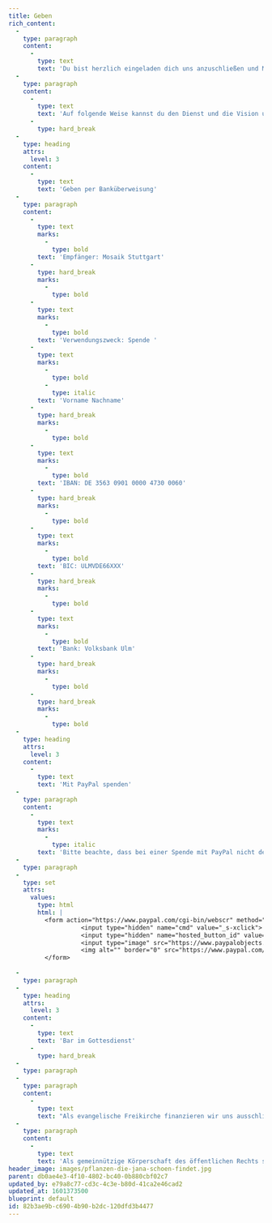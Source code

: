 ```yaml
---
title: Geben
rich_content:
  -
    type: paragraph
    content:
      -
        type: text
        text: 'Du bist herzlich eingeladen dich uns anzuschließen und Menschen mit der lebenserneuernden Message von Jesus bekannt zu machen! Gottes Sehnsucht ist es, Menschen in ihre Bestimmung und in seine Gegenwart zu führen. Durch deine Großzügigkeit befähigst du uns diesem Ziel in Stuttgart und weit darüber hinaus immer näherzukommen. Wir verpflichten uns dazu, ein fruchtbarer Boden für deine Großzügigkeit zu sein.'
  -
    type: paragraph
    content:
      -
        type: text
        text: 'Auf folgende Weise kannst du den Dienst und die Vision unserer Gemeinde unterstützen:'
      -
        type: hard_break
  -
    type: heading
    attrs:
      level: 3
    content:
      -
        type: text
        text: 'Geben per Banküberweisung'
  -
    type: paragraph
    content:
      -
        type: text
        marks:
          -
            type: bold
        text: 'Empfänger: Mosaik Stuttgart'
      -
        type: hard_break
        marks:
          -
            type: bold
      -
        type: text
        marks:
          -
            type: bold
        text: 'Verwendungszweck: Spende '
      -
        type: text
        marks:
          -
            type: bold
          -
            type: italic
        text: 'Vorname Nachname'
      -
        type: hard_break
        marks:
          -
            type: bold
      -
        type: text
        marks:
          -
            type: bold
        text: 'IBAN: DE 3563 0901 0000 4730 0060'
      -
        type: hard_break
        marks:
          -
            type: bold
      -
        type: text
        marks:
          -
            type: bold
        text: 'BIC: ULMVDE66XXX'
      -
        type: hard_break
        marks:
          -
            type: bold
      -
        type: text
        marks:
          -
            type: bold
        text: 'Bank: Volksbank Ulm'
      -
        type: hard_break
        marks:
          -
            type: bold
      -
        type: hard_break
        marks:
          -
            type: bold
  -
    type: heading
    attrs:
      level: 3
    content:
      -
        type: text
        text: 'Mit PayPal spenden'
  -
    type: paragraph
    content:
      -
        type: text
        marks:
          -
            type: italic
        text: 'Bitte beachte, dass bei einer Spende mit PayPal nicht der gesamte gespendete Betrag bei uns gutgeschrieben wird. PayPal erhebt für Spenden Gebühren von 1,2% + 0,35 €. Bestätigt werden kann nur der tatsächlich bei uns eingegangene Betrag.'
  -
    type: paragraph
  -
    type: set
    attrs:
      values:
        type: html
        html: |
          <form action="https://www.paypal.com/cgi-bin/webscr" method="post" target="top">
                    <input type="hidden" name="cmd" value="_s-xclick">
                    <input type="hidden" name="hosted_button_id" value="QXTEA2WR2T76J">
                    <input type="image" src="https://www.paypalobjects.com/de_DE/DE/i/btn/btn_donate_LG.gif" border="0" name="submit" title="PayPal - The safer, easier way to pay online!" alt="Spenden mit dem PayPal-Button">
                    <img alt="" border="0" src="https://www.paypal.com/de_DE/i/scr/pixel.gif" width="1" height="1">
          </form>
          
  -
    type: paragraph
  -
    type: heading
    attrs:
      level: 3
    content:
      -
        type: text
        text: 'Bar im Gottesdienst'
      -
        type: hard_break
  -
    type: paragraph
  -
    type: paragraph
    content:
      -
        type: text
        text: "Als evangelische Freikirche finanzieren wir uns ausschließlich durch Spenden. Dabei orientieren wir uns an dem biblischen Prinzip des Zehnten. Die Bibel zeigt uns, dass wir Gott u. a. dadurch ehren, dass wir regelmäßig zehn Prozent unseres Einkommens in seine Kirche geben. Darüber hinaus gibt es die Möglichkeit, für bestimmte Projekte und Bereiche zu geben.\_"
  -
    type: paragraph
    content:
      -
        type: text
        text: 'Als gemeinnützige Körperschaft des öffentlichen Rechts sind wir berechtigt vom Finanzamt akzeptierte Spendenbescheinigungen auszustellen.'
header_image: images/pflanzen-die-jana-schoen-findet.jpg
parent: db0ae4e3-4f10-4802-bc40-0b880cbf02c7
updated_by: e79a8c77-cd3c-4c3e-b80d-41ca2e46cad2
updated_at: 1601373500
blueprint: default
id: 82b3ae9b-c690-4b90-b2dc-120dfd3b4477
---
```


